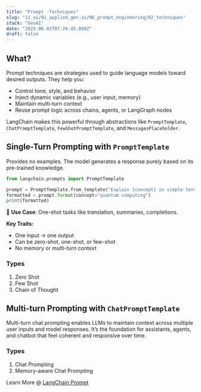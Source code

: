 ```yaml
---
title: "Prompt -Techniques"
slug: "11_ai/01_applied_gen_ai/06_prompt_engineering/02_techniques"
stack: "GenAI"
date: "2025-06-03T07:26:45.889Z"
draft: false
---
```


## What?

Prompt techniques are strategies used to guide language models toward desired outputs. They help you:

- Control tone, style, and behavior
- Inject dynamic variables (e.g., user input, memory)
- Maintain multi-turn context
- Reuse prompt logic across chains, agents, or LangGraph nodes

LangChain makes this powerful through abstractions like `PromptTemplate`, `ChatPromptTemplate`, `FewShotPromptTemplate`, and `MessagesPlaceholder`.

## Single-Turn Prompting with `PromptTemplate`

Provides no examples. The model generates a response purely based on its pre-trained knowledge.

```python
from langchain.prompts import PromptTemplate

prompt = PromptTemplate.from_template("Explain {concept} in simple terms.")
formatted = prompt.format(concept="quantum computing")
print(formatted)
```

🔹 **Use Case**: One-shot tasks like translation, summaries, completions.

**Key Traits:**

- One input → one output
- Can be zero-shot, one-shot, or few-shot
- No memory or multi-turn context

### Types

1. Zero Shot
2. Few Shot
3. Chain of Thought

## Multi-turn Prompting with `ChatPromptTemplate`

Multi-turn chat prompting enables LLMs to maintain context across multiple user inputs and model responses.
It’s the foundation for assistants, agents, and chatbot that feel coherent and responsive over time.

### Types

1. Chat Prompting
2. Memory-aware Chat Prompting

Learn More @ [LangChain Prompt](https://python.langchain.com/docs/modules/model_io/prompts/)
